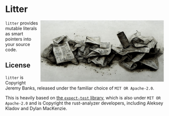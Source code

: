 # Litter

<img src="assets/litter.jpg" align="right" alt="a drawing showing papers littered on the ground, dirty and crumpled, with indistinct writing" height="196" />

`litter` provides mutable literals as smart pointers into your source code.

## License

`litter` is Copyright Jeremy Banks, released under the familiar choice of `MIT OR Apache-2.0`.

This is heavily based on [the `expect-test` library](https://docs.rs/expect-test), which is also under `MIT OR Apache-2.0` and is Copyright the rust-analyzer developers, including Aleksey Kladov and Dylan MacKenzie.

